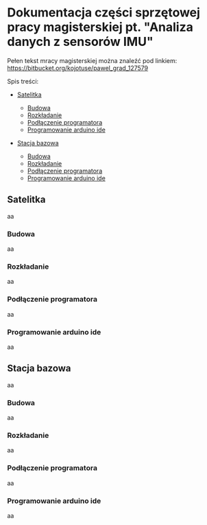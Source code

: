 Dokumentacja części sprzętowej pracy magisterskiej pt. "Analiza danych z sensorów IMU"
===

Pełen tekst mracy magisterskiej można znaleźć pod linkiem:
https://bitbucket.org/kojotuse/pawel_grad_127579

Spis treści:
- [Satelitka](#satelitka)
  * [Budowa](#satelitka-budowa)
  * [Rozkładanie](#satelitka-rozkladanie)
  * [Podłączenie programatora](#satelitka-podlaczenie-programatora)
  * [Programowanie arduino ide](#satelitka-ide)

- [Stacja bazowa](#stacja-bazowa)
  * [Budowa](#baza-budowa)
  * [Rozkładanie](#baza-rozkladanie)
  * [Podłączenie programatora](#baza-podlaczenie-programatora)
  * [Programowanie arduino ide](#baza-ide)

## Satelitka
aa

### Budowa
aa

### Rozkładanie
aa

### Podłączenie programatora
aa

### Programowanie arduino ide
aa

## Stacja bazowa
aa

### Budowa
aa

### Rozkładanie
aa

### Podłączenie programatora
aa

### Programowanie arduino ide
aa
